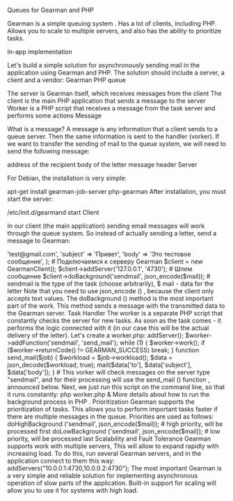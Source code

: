Queues for Gearman and PHP

Gearman is a simple queuing system . Has a lot of clients, including PHP. Allows you to scale to multiple servers, and also has the ability to prioritize tasks.

In-app implementation

Let's build a simple solution for asynchronously sending mail in the application using Gearman and PHP. The solution should include a server, a client and a vendor: Gearman PHP queue

The server is Gearman itself, which receives messages from the client
The client is the main PHP application that sends a message to the server
Worker is a PHP script that receives a message from the task server and performs some actions
Message

What is a message? A message is any information that a client sends to a queue server. Then the same information is sent to the handler (vorker). If we want to transfer the sending of mail to the queue system, we will need to send the following message:

address of the recipient
body of the letter
message header
Server

For Debian, the installation is very simple:

apt-get install gearman-job-server php-gearman
After installation, you must start the server:

/etc/init.d/gearmand start
Client

In our client (the main application) sending email messages will work through the queue system. So instead of actually sending a letter, send a message to Gearman:

<?
$mail = array(
  'to' => 'test@gmail.com',
  'subject' => 'Привет',
  'body' => 'Это тестовое сообщение',
);


# Подключаемся к серверу Gearman
$client = new GearmanClient();
$client->addServer('127.0.0.1', '4730');


# Шлем сообщение
$client->doBackground('sendmail', json_encode($mail));
# sendmail is the type of the task (choose arbitrarily), $ mail - data for the letter

Note that you need to use json_encode () , because the client only accepts text values. The doBackground () method is the most important part of the work. This method sends a message with the transmitted data to the Gearman server.

Task Handler

The worker is a separate PHP script that constantly checks the server for new tasks. As soon as the task comes - it performs the logic connected with it (in our case this will be the actual delivery of the letter). Let's create a worker.php:

<?
$worker = new GearmanWorker();
$worker->addServer();

$worker->addFunction('sendmail', 'send_mail');

while (1)
{
  $worker->work();
  if ($worker->returnCode() != GEARMAN_SUCCESS) break;
}

function send_mail($job)
{
  $workload = $job->workload();
  $data = json_decode($workload, true);

  mail($data['to'], $data['subject'], $data['body']);
}
# This vorker will check messages on the server type "sendmail", and for their processing will use the send_mail () function , announced below.

Next, we just run this script on the command line, so that it runs constantly:

php worker.php &
More details about how to run the background process in PHP .

Prioritization

Gearman supports the prioritization of tasks. This allows you to perform important tasks faster if there are multiple messages in the queue. Priorities are used as follows:

<?
$client->doHighBackground ('sendmail', json_encode($mail));
# high priority, will be processed first

<?
$client->doLowBackground ('sendmail', json_encode($mail));
# low priority, will be processed last

Scalability and Fault Tolerance

Gearman supports work with multiple servers, This will allow to expand rapidly with increasing load. To do this, run several Gearman servers, and in the application connect to them this way:

<?
$client->addServers("10.0.0.1:4730,10.0.0.2:4730");
The most important

Gearman is a very simple and reliable solution for implementing asynchronous operation of slow parts of the application. Built-in support for scaling will allow you to use it for systems with high load.